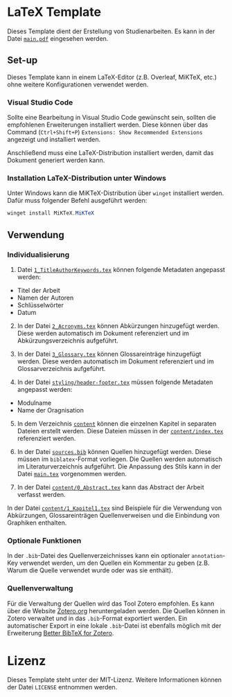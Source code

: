 # LaTeX Template
Dieses Template dient der Erstellung von Studienarbeiten. Es kann in der Datei [`main.pdf`](./main.pdf) eingesehen werden.

## Set-up

Dieses Template kann in einem LaTeX-Editor (z.B. Overleaf, MiKTeX, etc.) ohne weitere Konfigurationen verwendet werden.

### Visual Studio Code

Sollte eine Bearbeitung in Visual Studio Code gewünscht sein, sollten die empfohlenen Erweiterungen installiert werden. Diese können über das Command (`Ctrl+Shift+P`) `Extensions: Show Recommended Extensions` angezeigt und installiert werden.

Anschließend muss eine LaTeX-Distribution installiert werden, damit das Dokument generiert werden kann.

### Installation LaTeX-Distribution unter Windows

Unter Windows kann die MiKTeX-Distribution über `winget` installiert werden. Dafür muss folgender Befehl ausgeführt werden:

```PowerShell
winget install MiKTeX.MiKTeX
```


## Verwendung

### Individualisierung

1. Datei [`1_TitleAuthorKeywords.tex`](1_TitleAutorKeywords.tex) können folgende Metadaten angepasst werden:
- Titel der Arbeit
- Namen der Autoren
- Schlüsselwörter
- Datum

2. In der Datei [`2_Acronyms.tex`](2_Acronyms.tex) können Abkürzungen hinzugefügt werden. Diese werden automatisch im Dokument referenziert und im Abkürzungsverzeichnis aufgeführt.

3. In der Datei [`3_Glossary.tex`](3_Glossary.tex) können Glossareinträge hinzugefügt werden. Diese werden automatisch im Dokument referenziert und im Glossarverzeichnis aufgeführt.

4. In der Datei [`styling/header-footer.tex`](styling/header-footer.tex) müssen folgende Metadaten angepasst werden:

- Modulname
- Name der Oragnisation

5. In dem Verzeichnis [`content`](content) können die einzelnen Kapitel in separaten Dateien erstellt werden. Diese Dateien müssen in der [`content/index.tex`](content/index.tex) referenziert werden.

6. In der Datei [`sources.bib`](sources.bib) können Quellen hinzugefügt werden. Diese müssen im `biblatex`-Format vorliegen. Die Quellen werden automatisch im Literaturverzeichnis aufgeführt. Die Anpassung des Stils kann in der Datei [`main.tex`](main.tex) vorgenommen werden.

7. In der Datei [`content/0_Abstract.tex`](content/0_Abstract.tex) kann das Abstract der Arbeit verfasst werden.

In der Datei [`content/1_Kapitel1.tex`](content/1_Kapitel1.tex) sind Beispiele für die Verwendung von Abkürzungen, Glossareinträgen Quellenverweisen und die Einbindung von Graphiken enthalten.

### Optionale Funktionen

In der `.bib`-Datei des Quellenverzeichnisses kann ein optionaler `annotation`-Key verwendet werden, um den Quellen ein Kommentar zu geben (z.B. Warum die Quelle verwendet wurde oder was sie enthält).

### Quellenverwaltung
Für die Verwaltung der Quellen wird das Tool Zotero empfohlen. Es kann über die Website [Zotero.org](https://www.zotero.org/) heruntergeladen werden. Die Quellen können in Zotero verwaltet und in das `.bib`-Format exportiert werden. Ein automatischer Export in eine lokale `.bib`-Datei ist ebenfalls möglich mit der Erweiterung [Better BibTeX for Zotero](https://retorque.re/zotero-better-bibtex/).

# Lizenz
Dieses Template steht unter der MIT-Lizenz. Weitere Informationen können der Datei `LICENSE` entnommen werden.
